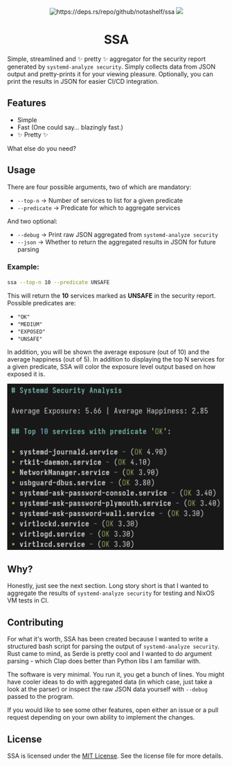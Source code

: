 <div align="center">
    <img src="https://deps.rs/repo/github/notashelf/ssa/status.svg" alt="https://deps.rs/repo/github/notashelf/ssa">
    <img src="https://img.shields.io/github/stars/notashelf/ssa?label=stars&color=DEA584">
    <h1>SSA</h1>
    <p align="left">
    Simple, streamlined and ✨ pretty ✨  aggregator for the security report
    generated by <code>systemd-analyze security</code>. Simply collects data
    from JSON output and pretty-prints it for your viewing pleasure.
    Optionally, you can print the results in JSON for easier CI/CD integration.
    </p>
</div>

## Features

- Simple
- Fast (One could say... blazingly fast.)
- ✨ Pretty ✨

What else do you need?

## Usage

There are four possible arguments, two of which are mandatory:

- `--top-n` -> Number of services to list for a given predicate
- `--predicate` -> Predicate for which to aggregate services

And two optional:

- `--debug` -> Print raw JSON aggregated from `systemd-analyze security`
- `--json` -> Whether to return the aggregated results in JSON for future
  parsing

### Example:

```bash
ssa --top-n 10 --predicate UNSAFE
```

This will return the **10** services marked as **UNSAFE** in the security
report. Possible predicates are:

- `"OK"`
- `"MEDIUM"`
- `"EXPOSED"`
- `"UNSAFE"`

In addition, you will be shown the average exposure (out of 10) and the average
happiness (out of 5). In addition to displaying the top N services for a given
predicate, SSA will color the exposure level output based on how exposed it is.

<img alt="latest demo" src=".github/assets/demo.png" width="500px">

## Why?

Honestly, just see the next section. Long story short is that I wanted to
aggregate the results of `systemd-analyze security` for testing and NixOS VM
tests in CI.

## Contributing

For what it's worth, SSA has been created because I wanted to write a structured
bash script for parsing the output of `systemd-analyze security`. Rust came to
mind, as Serde is pretty cool and I wanted to do argument parsing - which Clap
does better than Python libs I am familiar with.

The software is very minimal. You run it, you get a bunch of lines. You might
have cooler ideas to do with aggregated data (in which case, just take a look at
the parser) or inspect the raw JSON data yourself with `--debug` passed to the
program.

If you would like to see some other features, open either an issue or a pull
request depending on your own ability to implement the changes.

## License

SSA is licensed under the [MIT License](LICENSE). See the license file for more
details.
